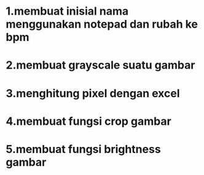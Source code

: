 # 1.membuat inisial nama menggunakan notepad dan rubah ke bpm
# 2.membuat grayscale suatu gambar
# 3.menghitung pixel dengan excel
# 4.membuat fungsi crop gambar
# 5.membuat fungsi brightness gambar

